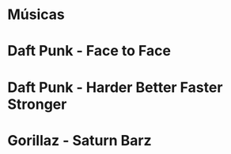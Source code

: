 # Músicas

# Daft Punk - Face to Face
# Daft Punk - Harder Better Faster Stronger
# Gorillaz - Saturn Barz
